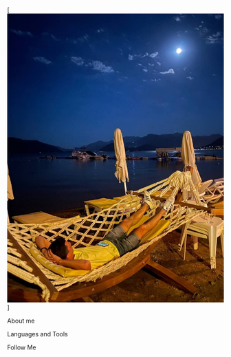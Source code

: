 [![Header](https://github.com/andreibochkov1989/andreibochkov1989/blob/main/assets/%D1%8F.jpg)]

About me

Languages and Tools

Follow Me